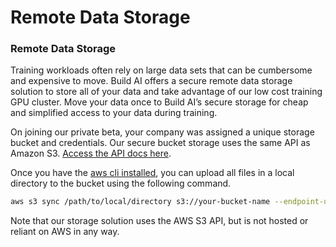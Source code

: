 # Remote Data Storage

### Remote Data Storage

Training workloads often rely on large data sets that can be cumbersome and expensive to move. Build AI offers a secure remote data storage solution to store all of your data and take advantage of our low cost training GPU cluster. Move your data once to Build AI’s secure storage for cheap and simplified access to your data during training.

On joining our private beta, your company was assigned a unique storage bucket and credentials. Our secure bucket storage uses the same API as Amazon S3. [Access the API docs here](https://docs.aws.amazon.com/pdfs/AmazonS3/latest/API/s3-api.pdf).

Once you have the [aws cli installed](https://docs.aws.amazon.com/cli/latest/userguide/getting-started-install.html), you can upload all files in a local directory to the bucket using the following command.

```bash
aws s3 sync /path/to/local/directory s3://your-bucket-name --endpoint-url <https://storage.trybuild.ai>
```

Note that our storage solution uses the AWS S3 API, but is not hosted or reliant on AWS in any way.
